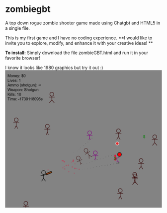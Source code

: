 # zombiegbt
A top down rogue zombie shooter game made using Chatgbt and HTML5 in a single file.

This is my first game and I have no coding experience. 
**I would like to invite you to explore, modify, and enhance it with your creative ideas!
**

**To install:**
Simply download the file zombieGBT.html and run it in your favorite browser!

I know it looks like 1980 graphics but try it out :)
![Demo](https://github.com/ulizel/zombiegbt/blob/main/demo%20image.png)

